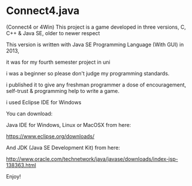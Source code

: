 # Connect4.java
(Connect4 or 4Win) This project is a game developed in three versions, C, C++ &amp; Java SE, older to newer respect

This version is written with Java SE Programming Language (With GUI) in 2013,

it was for my fourth semester project in uni

i was a beginner so please don't judge my programming standards.

i published it to give any freshman programmer a dose of encouragement, self-trust & programming help to write a game.

i used Eclipse IDE for Windows

You can download:

Java IDE for Windows, Linux or MacOSX from here: 

https://www.eclipse.org/downloads/

And JDK (Java SE Development Kit) from here: 

http://www.oracle.com/technetwork/java/javase/downloads/index-jsp-138363.html

Enjoy!
